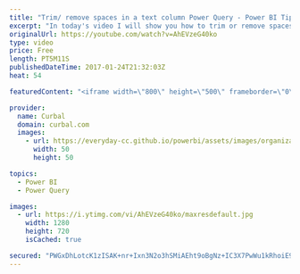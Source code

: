 ```yaml
---
title: "Trim/ remove spaces in a text column Power Query - Power BI Tips & Tricks #29"
excerpt: "In today's video I will show you how to trim or remove spaces (whitespaces) in Power Query / Power BI  Link to Ken Puls blog if you want to copy the function: http://www.excelguru.ca/blog/2015/10/08/clean-whitespace-in-powerquery/   Looking for a download file? Go to our Download Center: https://curbal.com/donwload-center"
originalUrl: https://youtube.com/watch?v=AhEVzeG40ko
type: video
price: Free
length: PT5M11S
publishedDateTime: 2017-01-24T21:32:03Z
heat: 54

featuredContent: "<iframe width=\"800\" height=\"500\" frameborder=\"0\" src=\"https://www.youtube.com/embed/AhEVzeG40ko\" allow=\"accelerometer; autoplay; encrypted-media; gyroscope; picture-in-picture\" allowfullscreen></iframe>"

provider:
  name: Curbal
  domain: curbal.com
  images:
    - url: https://everyday-cc.github.io/powerbi/assets/images/organizations/curbal.com-50x50.jpg
      width: 50
      height: 50

topics:
  - Power BI
  - Power Query

images:
  - url: https://i.ytimg.com/vi/AhEVzeG40ko/maxresdefault.jpg
    width: 1280
    height: 720
    isCached: true

secured: "PWGxDhLotcK1zISAK+nr+Ixn3N2o3hSMiAEht9oBgNz+IC3X7PwWu1kRhoiE9gusBY2sRiHnmaQySxyK+mBTa7JGzcopzbgP3Ez7TG9gUFhDMgJ4gDCjUktrzcBrH/Avx6OLCombNKg/8gSTMilSK1vK4fgBatO5EGvfvMMGsPoGISfFbnzEDuSpNlTdS/WNHUaEGVZAGCFaluWacSv1Fp5kQoZlWgCjE7o61LzOL3aiUeXdSi00TzXGLN4D+uK0d8QR5m055+X96Tgj+Shw0ely2ztT17t8ApL7LjM1q3AiypXRX0kxUt6nIWNq66UB+xUVORuPPxURfvtCOBKz8a38NPFBHzgsGJcXberb6Dtxz2TFpSESpi/WwFtOML1WMmX+gjzECqQlmAtb4eM772R/B3D3+nYRV0ukKwDfjpQ=;2sVTgXZHYFvz3FOeW2PLpg=="
---
```


